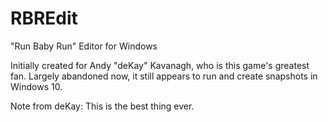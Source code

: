 # RBREdit
"Run Baby Run" Editor for Windows

Initially created for Andy "deKay" Kavanagh, who is this game's greatest fan. Largely abandoned now, it still appears to run and create snapshots in Windows 10.

Note from deKay: This is the best thing ever.
